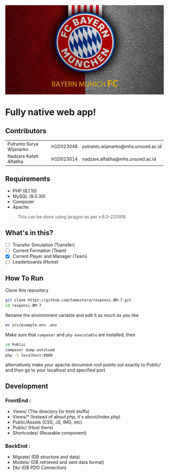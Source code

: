 <img src="./image.jpg" style="display:flex; justify-content: center;" />  

# Fully native web app!

## Contributors
<table>
    <tr>
        <td>Putranto Surya Wijanarko</td>
        <td>H1D023048</td>
        <td>putranto.wijanarko@mhs.unsoed.ac.id</td>
    </tr>
    <tr>
        <td>Nadzare Kafah Alfatiha</td>
        <td>H1D023014</td>
        <td>nadzare.alfatiha@mhs.unsoed.ac.id</td>
    </tr>
</table>

## Requirements
- PHP (8.1.10)
- MySQL (8.0.30)
- Composer
- Apache
> This can be done using laragon as per v.6.0-220916

## What's in this?
- [ ] Transfer Simulation (Transfer)
- [ ] Current Formation (Team)
- [x] Current Player and Manager (Team)
- [ ] Leaderboards (Home)

## How To Run
Clone this repository
```bash
git clone https://github.com/Samestora/responsi-BM-7.git
cd responsi-BM-7
```

Rename the environment variable and edit it as much as you like
```bash
mv src/example.env .env
```
Make sure that `composer` and `php executable` are installed, then
```bash
cd Public
composer dump-autoload
php -S localhost:8000
```
alternatively make your apache document root points out exactly to Public/ and then go to your localhost and specified port

## Development
### FrontEnd :
- Views/ (The directory for html stuffs)
- Views/* (Instead of about.php, it's about/index.php)
- Public/Assets (CSS, JS, IMG, etc)
- Public/ (Host there)
- Shortcodes/ (Reusable component)

### BackEnd :
- Migrate/ (DB structure and data)
- Models/ (DB retrieved and sent data format)
- Db/ (DB PDO Connection)